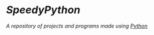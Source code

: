 # _SpeedyPython_
_A repository of projects and programs made using [Python](https://www.python.org)_
